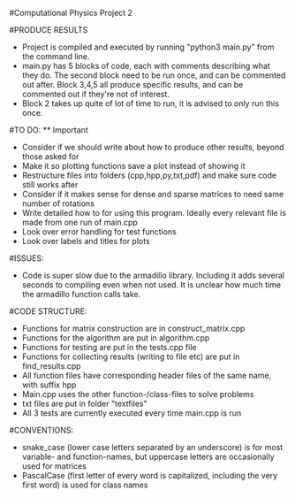 #Computational Physics Project 2

#PRODUCE RESULTS
- Project is compiled and executed by running "python3 main.py" from the command line.
- main.py has 5 blocks of code, each with comments describing what they do. The second block need to be run once, and can be commented out after. Block 3,4,5 all produce specific results, and can be commented out if they're not of interest.
- Block 2 takes up quite of lot of time to run, it is advised to only run this once.

#TO DO:
** Important
- Consider if we should write about how to produce other results, beyond those asked for
- Make it so plotting functions save a plot instead of showing it
- Restructure files into folders (cpp,hpp,py,txt,pdf) and make sure code still works after
- Consider if it makes sense for dense and sparse matrices to need same number of rotations
- Write detailed how to for using this program. Ideally every relevant file is made from one run of main.cpp
- Look over error handling for test functions
- Look over labels and titles for plots


#ISSUES:
- Code is super slow due to the armadillo library. Including it adds several seconds to compiling even when not used. It is unclear how much time the armadillo function calls take.

#CODE STRUCTURE:
- Functions for matrix construction are in construct_matrix.cpp
- Functions for the algorithm are put in algorithm.cpp
- Functions for testing are put in the tests.cpp file
- Functions for collecting results (writing to file etc) are put in find_results.cpp
- All function files have corresponding header files of the same name, with suffix hpp
- Main.cpp uses the other function-/class-files to solve problems
- txt files are put in folder "textfiles"
- All 3 tests are currently executed every time main.cpp is run

#CONVENTIONS:
- snake_case (lower case letters separated by an underscore) is for most variable- and function-names, but uppercase letters are occasionally used for matrices
- PascalCase (first letter of every word is capitalized, including the very first word) is used for class names
